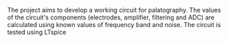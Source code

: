 The project aims to develop a working circuit for palatography. The values of the circuit's components (electrodes, amplifier, filtering and ADC) are calculated using known values of frequency band and noise. The circuit is tested using LTspice
